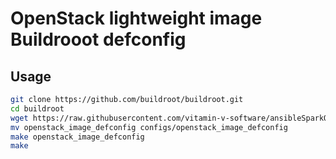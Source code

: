 # OpenStack lightweight image Buildrooot defconfig

## Usage


```bash
git clone https://github.com/buildroot/buildroot.git
cd buildroot
wget https://raw.githubusercontent.com/vitamin-v-software/ansibleSparkOstack/main/openstack_image_buildroot_config/openstack_image_defconfig
mv openstack_image_defconfig configs/openstack_image_defconfig
make openstack_image_defconfig
make
```
